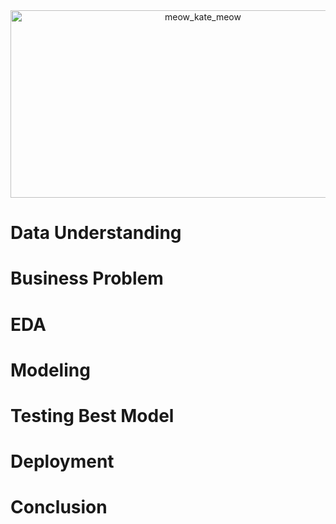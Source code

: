 <div style="text-align: center;" style="border: 2px solid black;">
    <img src="images/main.png" alt="meow_kate_meow" width="600" height="300">
</div>


# Data Understanding
# Business Problem
# EDA
# Modeling
# Testing Best Model
# Deployment
# Conclusion
